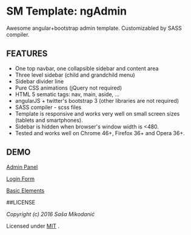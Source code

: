 # SM Template: ngAdmin
Awesome angular+bootstrap admin template. Customizabled by SASS compiler.



## FEATURES
- One top navbar, one collapsible sidebar and content area
- Three level sidebar (child and grandchild menu)
- Sidebar divider line
- Pure CSS animations (jQuery not required)
- HTML 5 sematic tags: nav, main, aside, ...
- angularJS + twitter's bootstrap 3 (other libraries are not required)
- SASS compiler - scss files
- Template is responsive and works very well on small screen sizes (tablets and smartphones).
- Sidebar is hidden when browser's window width is <480.
- Tested and works well on Chrome 46+, Firefox 36+ and Opera 36+.



## DEMO
[Admin Panel](https://smikodanic.github.io/smtemplate-ngadmin/)

[Login Form](https://smikodanic.github.io/smtemplate-ngadmin/login.html)

[Basic Elements](https://smikodanic.github.io/smtemplate-ngadmin/elements.html)



##LICENSE

*Copyright (c) 2016 Saša Mikodanić*

Licensed under [MIT](https://raw.githubusercontent.com/smikodanic/generator-smtemplate/master/LICENSE) .
